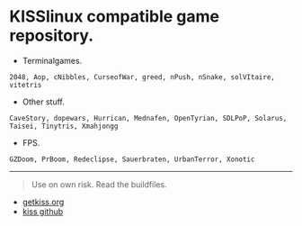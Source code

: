 # KISSlinux compatible game repository.

- Terminalgames.
```
2048, Aop, cNibbles, CurseofWar, greed, nPush, nSnake, solVItaire, vitetris
```

- Other stuff.
```
CaveStory, dopewars, Hurrican, Mednafen, OpenTyrian, SDLPoP, Solarus, Taisei, Tinytris, Xmahjongg
```

- FPS.
```
GZDoom, PrBoom, Redeclipse, Sauerbraten, UrbanTerror, Xonotic
```
---

> Use on own risk. Read the buildfiles.


* [getkiss.org](https://getkiss.org/)
* [kiss github](https://github.com/kisslinux)
